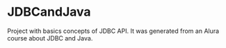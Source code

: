 # JDBCandJava
Project with basics concepts of JDBC API. It was generated from an Alura course about JDBC and Java.
